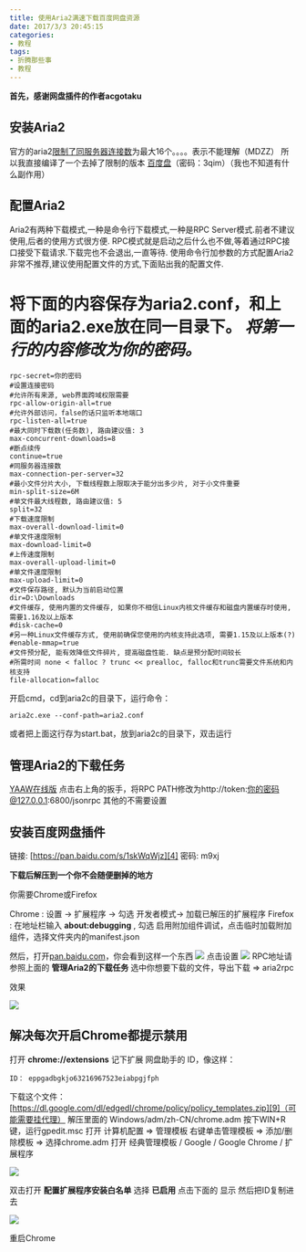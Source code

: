 ```yaml
---
title: 使用Aria2满速下载百度网盘资源
date: 2017/3/3 20:45:15
categories:
- 教程
tags:
- 折腾那些事
- 教程
---
```


**首先，感谢网盘插件的作者acgotaku**

安装Aria2
-------
官方的aria2[限制了同服务器连接数][1]为最大16个。。。。表示不能理解（MDZZ）
所以我直接编译了一个去掉了限制的版本 [百度盘][2]（密码：3qim）（我也不知道有什么副作用）

<!--more-->

配置Aria2
-------
Aria2有两种下载模式,一种是命令行下载模式,一种是RPC Server模式.前者不建议使用,后者的使用方式很方便. RPC模式就是启动之后什么也不做,等着通过RPC接口接受下载请求.下载完也不会退出,一直等待. 使用命令行加参数的方式配置Aria2非常不推荐,建议使用配置文件的方式,下面贴出我的配置文件.

将下面的内容保存为aria2.conf，和上面的aria2.exe放在同一目录下。
***将第一行的内容修改为你的密码。***
===========================================================================

	rpc-secret=你的密码
	#设置连接密码
	#允许所有来源, web界面跨域权限需要
	rpc-allow-origin-all=true
	#允许外部访问，false的话只监听本地端口
	rpc-listen-all=true
	#最大同时下载数(任务数), 路由建议值: 3
	max-concurrent-downloads=8
	#断点续传
	continue=true
	#同服务器连接数
	max-connection-per-server=32
	#最小文件分片大小, 下载线程数上限取决于能分出多少片, 对于小文件重要
	min-split-size=6M
	#单文件最大线程数, 路由建议值: 5
	split=32
	#下载速度限制
	max-overall-download-limit=0
	#单文件速度限制
	max-download-limit=0
	#上传速度限制
	max-overall-upload-limit=0
	#单文件速度限制
	max-upload-limit=0
	#文件保存路径, 默认为当前启动位置
	dir=D:\Downloads
	#文件缓存, 使用内置的文件缓存, 如果你不相信Linux内核文件缓存和磁盘内置缓存时使用, 需要1.16及以上版本
	#disk-cache=0
	#另一种Linux文件缓存方式, 使用前确保您使用的内核支持此选项, 需要1.15及以上版本(?)
	#enable-mmap=true
	#文件预分配, 能有效降低文件碎片, 提高磁盘性能. 缺点是预分配时间较长
	#所需时间 none < falloc ? trunc << prealloc, falloc和trunc需要文件系统和内核支持
	file-allocation=falloc

开启cmd，cd到aria2c的目录下，运行命令：

	aria2c.exe --conf-path=aria2.conf

或者把上面这行存为start.bat，放到aria2c的目录下，双击运行

管理Aria2的下载任务
------------

[YAAW在线版][3]
点击右上角的扳手，将RPC PATH修改为http://token:你的密码@127.0.0.1:6800/jsonrpc
其他的不需要设置

安装百度网盘插件
--------
链接: [https://pan.baidu.com/s/1skWqWjz][4] 密码: m9xj

**下载后解压到一个你不会随便删掉的地方**

你需要Chrome或Firefox

Chrome : 设置 -> 扩展程序 -> 勾选 开发者模式-> 加载已解压的扩展程序
Firefox : 在地址栏输入 **about:debugging** , 勾选 启用附加组件调试，点击临时加载附加组件，选择文件夹内的manifest.json

然后，打开[pan.baidu.com][5]，你会看到这样一个东西
![](/pictures/bdpan-via-aria/2017-03-03_20-18-05.png)
点击设置
![](/pictures/bdpan-via-aria/2017-03-03_20-18-51.png)
RPC地址请参照上面的 **管理Aria2的下载任务**
选中你想要下载的文件，导出下载 => aria2rpc

效果

![](/pictures/bdpan-via-aria/example.PNG)

解决每次开启Chrome都提示禁用
-----------------
打开 **chrome://extensions**
记下扩展 网盘助手的 ID，像这样：

	ID： eppgadbgkjo63216967523eiabpgjfph

下载这个文件：[https://dl.google.com/dl/edgedl/chrome/policy/policy_templates.zip][9]（可能需要挂代理）
解压里面的 Windows/adm/zh-CN/chrome.adm
按下WIN+R键，运行gpedit.msc
打开 计算机配置 => 管理模板 右键单击管理模板 => 添加/删除模板 => 选择chrome.adm
打开 经典管理模板 / Google / Google Chrome / 扩展程序

![](/pictures/bdpan-via-aria/2017-03-03_20-44-25.png)

双击打开 **配置扩展程序安装白名单** 选择 **已启用**
点击下面的 显示 然后把ID复制进去

![](/pictures/bdpan-via-aria/jZUn0Xb.png)

重启Chrome




  [1]: https://github.com/aria2/aria2/issues/580
  [2]: https://pan.baidu.com/s/1ctMdhO
  [3]: http://binux.github.io/yaaw/demo/
  [4]: https://pan.baidu.com/s/1skWqWjz
  [5]: http://pan.baidu.com
  [9]: https://dl.google.com/dl/edgedl/chrome/policy/policy_templates.zip
